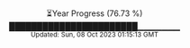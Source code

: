 <p align="center">
⏳Year Progress (76.73 %) <br>
███████████████████████▁▁▁▁▁▁▁ <br>
<sub>Updated: Sun, 08 Oct 2023 01:15:13 GMT</sub>
</p>

